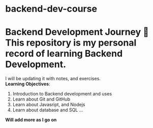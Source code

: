 # backend-dev-course
# Backend Development Journey 🚀  This repository is my personal record of learning **Backend Development**.   
I will be updating it with notes, and exercises.    
**Learning Objectives**:
1. Introduction to Backend development and uses
2. Learn about Git and GitHub
3. Learn about Javasript, and Nodejs
4. Learn about database and SQL ...

**Will add more as I go on**
